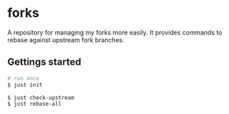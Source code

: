 # forks

A repository for managing my forks more easily. It provides commands to rebase against upstream fork branches.

## Gettings started

```sh
# run once
$ just init

$ just check-upstream
$ just rebase-all
```
